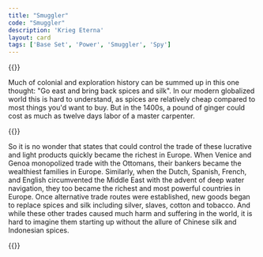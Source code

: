 ```yaml
---
title: "Smuggler"
code: "Smuggler"
description: 'Krieg Eterna'
layout: card
tags: ['Base Set', 'Power', 'Smuggler', 'Spy']
---
```

{{<card-detail-page title="Smuggler" artwork="The moneylender (The antique dealer) by Domenico Induno  (1853)">}}
<p>
Much of colonial and exploration history can be summed up in this one thought: "Go east and bring back spices and silk". In our modern globalized world this is hard to understand, as spices are relatively cheap compared to most things you'd want to buy. But in the 1400s, a pound of ginger could cost as much as twelve days labor of a master carpenter.
</p>
{{<card-detail-image file="merchants.jpg" caption="Dutch Merchants by Fritz Wagner (1939)">}}
<p>
So it is no wonder that states that could control the trade of these lucrative and light products quickly became the richest in Europe. When Venice and Genoa monopolized trade with the Ottomans, their bankers became the wealthiest families in Europe. Similarly, when the Dutch, Spanish, French, and English circumvented the Middle East with the advent of deep water navigation, they too became the richest and most powerful countries in Europe. Once alternative trade routes were established, new goods began to replace spices and silk including silver, slaves, cotton and tobacco. And while these other trades caused much harm and suffering in the world, it is hard to imagine them starting up without the allure of Chinese silk and Indonesian spices.
</p>
{{</card-detail-page>}}